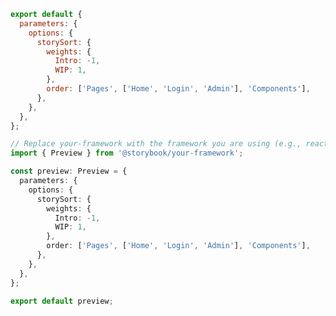 ```js filename=".storybook/preview.js" renderer="common" language="js"
export default {
  parameters: {
    options: {
      storySort: {
        weights: {
          Intro: -1,
          WIP: 1,
        },
        order: ['Pages', ['Home', 'Login', 'Admin'], 'Components'],
      },
    },
  },
};
```

```ts filename=".storybook/preview.ts" renderer="common" language="ts"
// Replace your-framework with the framework you are using (e.g., react, vue3)
import { Preview } from '@storybook/your-framework';

const preview: Preview = {
  parameters: {
    options: {
      storySort: {
        weights: {
          Intro: -1,
          WIP: 1,
        },
        order: ['Pages', ['Home', 'Login', 'Admin'], 'Components'],
      },
    },
  },
};

export default preview;
```

